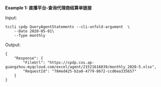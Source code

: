 **Example 1: 直播平台-查询代理商结算单链接**



Input: 

```
tccli cpdp QueryAgentStatements --cli-unfold-argument  \
    --Date 2020-05-01\
    --Type monthly
```

Output: 
```
{
    "Response": {
        "FileUrl": "https://cpdp.cos.ap-guangzhou.myqcloud.com/excel/agent/21521616039/monthly_2020-5.xlsx",
        "RequestId": "784ed425-b2a0-4779-8672-ccd6ea335657"
    }
}
```

